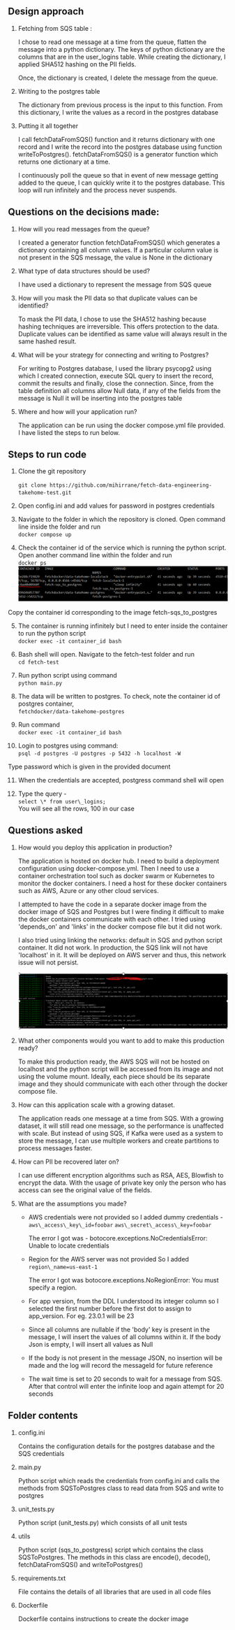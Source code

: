 ## Design approach

1. Fetching from SQS table :

	I chose to read one message at a time from the queue, flatten the message into a python dictionary. The keys of python dictionary are the columns that are in the user\_logins table. While creating the dictionary, I applied SHA512 hashing on the PII fields.

	Once, the dictionary is created, I delete the message from the queue.

2. Writing to the postgres table

	The dictionary from previous process is the input to this function. From this dictionary, I write the values as a record in the postgres database

3. Putting it all together

	I call fetchDataFromSQS() function and it returns dictionary with one record and I write the record into the postgres database using function writeToPostgres(). fetchDataFromSQS() is a generator function which returns one dictionary at a time.

	I continuously poll the queue so that in event of new message getting added to the queue, I can quickly write it to the postgres database. This loop will run infinitely and the process never suspends.

## Questions on the decisions made:

1. How will you read messages from the queue?

	I created a generator function fetchDataFromSQS() which generates a dictionary containing all column values. If a particular column value is not present in the SQS message, the value is None in the dictionary

2. What type of data structures should be used?

	I have used a dictionary to represent the message from SQS queue

3. How will you mask the PII data so that duplicate values can be identified?
 	
 	To mask the PII data, I chose to use the SHA512 hashing because hashing techniques are irreversible. This offers protection to the data. Duplicate values can be identified as same value will always result in the same hashed result.

4. What will be your strategy for connecting and writing to Postgres?

	For writing to Postgres database, I used the library psycopg2 using which I created connection, execute SQL query to insert the record, commit the results and finally, close the connection. Since, from the table definition all columns allow Null data, if any of the fields from the message is Null it will be inserting into the postgres table

5. Where and how will your application run?

	The application can be run using the docker compose.yml file provided. I have listed the steps to run below.

## Steps to run code

1. Clone the git repository
 	
 	`git clone https://github.com/mihirrane/fetch-data-engineering-takehome-test.git`


2. Open config.ini and add values for password in postgres credentials

3. Navigate to the folder in which the repository is cloned. Open command line inside the folder and run<br>
 `docker compose up`

4. Check the container id of the service which is running the python script. Open another command line within the folder and run <br>
 `docker ps` <br>
![](https://github.com/mihirrane/fetch-data-engineering-takehome-test/blob/main/images/docker_ps.png)

 Copy the container id corresponding to the image fetch-sqs\_to\_postgres


5. The container is running infinitely but I need to enter inside the container to run the python script<br>
 `docker exec -it container_id bash`


6. Bash shell will open. Navigate to the fetch-test folder and run <br>
   `cd fetch-test`
   
7. Run python script using command<br>
   `python main.py`


8. The data will be written to postgres. To check, note the container id of postgres container, <br>
   `fetchdocker/data-takehome-postgres`


9. Run command <br>
   `docker exec -it container_id bash`


10. Login to postgres using command:<br>
   `psql -d postgres -U postgres -p 5432 -h localhost -W`

   Type password which is given in the provided document


11. When the credentials are accepted, postgress command shell will open


12. Type the query -<br>
    `select \* from user\_logins;`<br>
 	You will see all the rows, 100 in our case

## Questions asked

1. How would you deploy this application in production?

	The application is hosted on docker hub. I need to build a deployment configuration using docker-compose.yml. Then I need to use a container orchestration tool such as docker swarm or Kubernetes to monitor the docker containers. I need a host for these docker containers such as AWS, Azure or any other cloud services.

	I attempted to have the code in a separate docker image from the docker image of SQS and Postgres but I were finding it difficult to make the docker containers communicate with each other. I tried using 'depends\_on' and 'links' in the docker compose file but it did not work.

	I also tried using linking the networks: default in SQS and python script container. It did not work. In production, the SQS link will not have 'localhost' in it. It will be deployed on AWS server and thus, this network issue will not persist.

	![](https://github.com/mihirrane/fetch-data-engineering-takehome-test/blob/main/images/queue_issue.png)

2. What other components would you want to add to make this production ready?

	To make this production ready, the AWS SQS will not be hosted on localhost and the python script will be accessed from its image and not using the volume mount. Ideally, each piece should be its separate image and they should communicate with each other through the docker compose file.

3. How can this application scale with a growing dataset.

	The application reads one message at a time from SQS. With a growing dataset, it will still read one message, so the performance is unaffected with scale. But instead of using SQS, if Kafka were used as a system to store the message, I can use multiple workers and create partitions to process messages faster.

4. How can PII be recovered later on?
 
 	I can use different encryption algorithms such as RSA, AES, Blowfish to encrypt the data. With the usage of private key only the person who has access can see the original value of the fields.

5. What are the assumptions you made?

	- AWS credentials were not provided so I added dummy credentials -
 	  `aws\_access\_key\_id=foobar`
	  `aws\_secret\_access\_key=foobar`

      The error I got was - botocore.exceptions.NoCredentialsError: Unable to locate credentials

	- Region for the AWS server was not provided
 		So I added `region\_name=us-east-1`

	  The error I got was botocore.exceptions.NoRegionError: You must specify a region.

	- For app version, from the DDL I understood its integer column so I selected the first number before the first dot to assign to app\_version. For eg. 23.0.1 will be 23

	- Since all columns are nullable if the 'body' key is present in the message, I will insert the values of all columns within it. If the body Json is empty, I will insert all values as Null
	
	- If the body is not present in the message JSON, no insertion will be made and the log will record the messageId for future reference
	
	- The wait time is set to 20 seconds to wait for a message from SQS. After that control will enter the infinite loop and again attempt for 20 seconds

## Folder contents

1. config.ini
   
   Contains the configuration details for the postgres database and the SQS credentials

3. main.py

   Python script which reads the credentials from config.ini and calls the methods from SQSToPostgres class to read data from SQS and write to postgres

4. unit\_tests.py
	
   Python script (unit\_tests.py) which consists of all unit tests

5. utils

   Python script (sqs_to_postgress) script which contains the class SQSToPostgres. The methods in this class are encode(), decode(), fetchDataFromSQS() and writeToPostgres()

5. requirements.txt

   File contains the details of all libraries that are used in all code files

6. Dockerfile

   Dockerfile contains instructions to create the docker image
